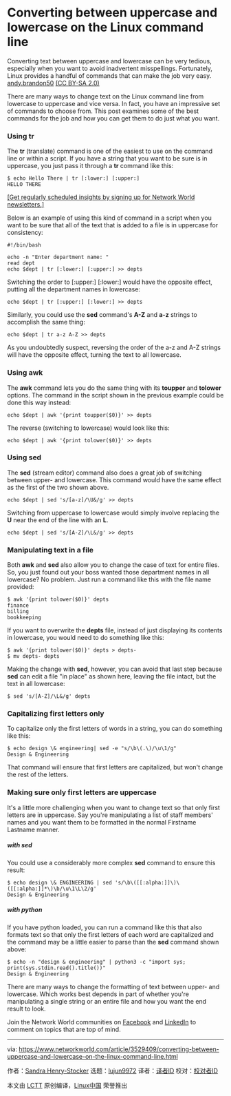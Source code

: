 [#]: collector: (lujun9972)
[#]: translator: ( )
[#]: reviewer: ( )
[#]: publisher: ( )
[#]: url: ( )
[#]: subject: (Converting between uppercase and lowercase on the Linux command line)
[#]: via: (https://www.networkworld.com/article/3529409/converting-between-uppercase-and-lowercase-on-the-linux-command-line.html)
[#]: author: (Sandra Henry-Stocker https://www.networkworld.com/author/Sandra-Henry_Stocker/)

Converting between uppercase and lowercase on the Linux command line
======
Converting text between uppercase and lowercase can be very tedious, especially when you want to avoid inadvertent misspellings. Fortunately, Linux provides a handful of commands that can make the job very easy.
[andy.brandon50][1] [(CC BY-SA 2.0)][2]

There are many ways to change text on the Linux command line from lowercase to uppercase and vice versa. In fact, you have an impressive set of commands to choose from. This post examines some of the best commands for the job and how you can get them to do just what you want.

### Using tr

The **tr** (translate) command is one of the easiest to use on the command line or within a script. If you have a string that you want to be sure is in uppercase, you just pass it through a **tr** command like this:

```
$ echo Hello There | tr [:lower:] [:upper:]
HELLO THERE
```

[[Get regularly scheduled insights by signing up for Network World newsletters.]][3]

Below is an example of using this kind of command in a script when you want to be sure that all of the text that is added to a file is in uppercase for consistency:

```
#!/bin/bash

echo -n "Enter department name: "
read dept
echo $dept | tr [:lower:] [:upper:] >> depts
```

Switching the order to [:upper:] [:lower:] would have the opposite effect, putting all the department names in lowercase:

```
echo $dept | tr [:upper:] [:lower:] >> depts
```

Similarly, you could use the **sed** command's **A-Z** and **a-z** strings to accomplish the same thing:

```
echo $dept | tr a-z A-Z >> depts
```

As you undoubtedly suspect, reversing the order of the a-z and A-Z strings will have the opposite effect, turning the text to all lowercase.

### Using awk

The **awk** command lets you do the same thing with its **toupper** and **tolower** options. The command in the script shown in the previous example could be done this way instead:

[][4]

```
echo $dept | awk '{print toupper($0)}' >> depts
```

The reverse (switching to lowercase) would look like this:

```
echo $dept | awk '{print tolower($0)}' >> depts
```

### Using sed

The **sed** (stream editor) command also does a great job of switching between upper- and lowercase. This command would have the same effect as the first of the two shown above.

```
echo $dept | sed 's/[a-z]/\U&/g' >> depts
```

Switching from uppercase to lowercase would simply involve replacing the **U** near the end of the line with an **L**.

```
echo $dept | sed 's/[A-Z]/\L&/g' >> depts
```

### Manipulating text in a file

Both **awk** and **sed** also allow you to change the case of text for entire files. So, you just found out your boss wanted those department names in all lowercase? No problem. Just run a command like this with the file name provided:

```
$ awk '{print tolower($0)}' depts
finance
billing
bookkeeping
```

If you want to overwrite the **depts** file, instead of just displaying its contents in lowercase, you would need to do something like this:

```
$ awk '{print tolower($0)}' depts > depts-
$ mv depts- depts
```

Making the change with **sed**, however, you can avoid that last step because **sed** can edit a file "in place" as shown here, leaving the file intact, but the text in all lowercase:

```
$ sed 's/[A-Z]/\L&/g' depts
```

### Capitalizing first letters only

To capitalize only the first letters of words in a string, you can do something like this:

```
$ echo design \& engineering| sed -e "s/\b\(.\)/\u\1/g"
Design & Engineering
```

That command will ensure that first letters are capitalized, but won't change the rest of the letters.

### Making sure only first letters are uppercase

It's a little more challenging when you want to change text so that only first letters are in uppercase. Say you're manipulating a list of staff members' names and you want them to be formatted in the normal Firstname Lastname manner.

##### with sed

You could use a considerably more complex **sed** command to ensure this result:

```
$ echo design \& ENGINEERING | sed 's/\b\([[:alpha:]]\)\([[:alpha:]]*\)\b/\u\1\L\2/g'
Design & Engineering
```

##### with python

If you have python loaded, you can run a command like this that also formats text so that only the first letters of each word are capitalized and the command may be a little easier to parse than the **sed** command shown above:

```
$ echo -n "design & engineering" | python3 -c "import sys; print(sys.stdin.read().title())"
Design & Engineering
```

There are many ways to change the formatting of text between upper- and lowercase. Which works best depends in part of whether you're manipulating a single string or an entire file and how you want the end result to look.

Join the Network World communities on [Facebook][5] and [LinkedIn][6] to comment on topics that are top of mind.

--------------------------------------------------------------------------------

via: https://www.networkworld.com/article/3529409/converting-between-uppercase-and-lowercase-on-the-linux-command-line.html

作者：[Sandra Henry-Stocker][a]
选题：[lujun9972][b]
译者：[译者ID](https://github.com/译者ID)
校对：[校对者ID](https://github.com/校对者ID)

本文由 [LCTT](https://github.com/LCTT/TranslateProject) 原创编译，[Linux中国](https://linux.cn/) 荣誉推出

[a]: https://www.networkworld.com/author/Sandra-Henry_Stocker/
[b]: https://github.com/lujun9972
[1]: https://www.flickr.com/photos/54027476@N07/4999959929
[2]: https://creativecommons.org/licenses/by-sa/2.0/legalcode
[3]: https://www.networkworld.com/newsletters/signup.html
[4]: https://www.networkworld.com/article/3440100/take-the-intelligent-route-with-consumption-based-storage.html?utm_source=IDG&utm_medium=promotions&utm_campaign=HPE21620&utm_content=sidebar ( Take the Intelligent Route with Consumption-Based Storage)
[5]: https://www.facebook.com/NetworkWorld/
[6]: https://www.linkedin.com/company/network-world

